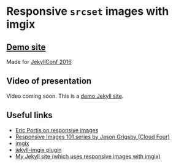 # Responsive `srcset` images with imgix

## [Demo site](http://demo-jekyll-imgix.s3-website-us-east-1.amazonaws.com/)

Made for [JekyllConf 2016](http://jekyllconf.com/)

## Video of presentation

Video coming soon. This is a [demo Jekyll site](http://demo-jekyll-imgix.s3-website-us-east-1.amazonaws.com/).

## Useful links

- [Eric Portis on responsive images](https://ericportis.com/posts/2014/srcset-sizes/)
- [Responsive Images 101 series by Jason Grigsby (Cloud Four)](http://blog.cloudfour.com/responsive-images-101-definitions/)
- [imgix](http://imgix.com/)
- [jekyll-imgix plugin](https://github.com/imgix/jekyll-imgix)
- [My Jekyll site (which uses responsive images with imgix)](https://olivermak.es/)
